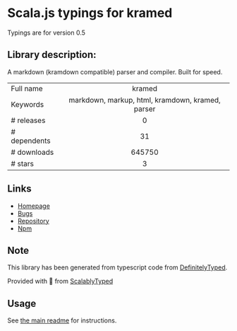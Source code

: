 
# Scala.js typings for kramed

Typings are for version 0.5

## Library description:
A markdown (kramdown compatible) parser and compiler. Built for speed.

|                    |                 |
| ------------------ | :-------------: |
| Full name          | kramed |
| Keywords           | markdown, markup, html, kramdown, kramed, parser |
| # releases         | 0 |
| # dependents       | 31 |
| # downloads        | 645750 |
| # stars            | 3 |

## Links
- [Homepage](https://github.com/GitbookIO/kramed)
- [Bugs](http://github.com/GitbookIO/kramed/issues)
- [Repository](https://github.com/GitbookIO/kramed)
- [Npm](https://www.npmjs.com/package/kramed)
    


## Note
This library has been generated from typescript code from [DefinitelyTyped](https://definitelytyped.org).

Provided with :purple_heart: from [ScalablyTyped](https://github.com/oyvindberg/ScalablyTyped)

## Usage
See [the main readme](../../readme.md) for instructions.


